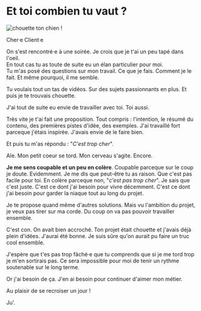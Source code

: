 # Et toi combien tu vaut ? 

![chouette ton chien !](https://github.com/Julia-barbelane/reflexions/blob/master/photos/et-toi-combien-tu-vaut-ok.png)

Cher·e Client·e

On s'est rencontré·e à une soirée. Je crois que je t'ai un peu tapé dans l'oeil.   
En tout cas tu as toute de suite eu un élan particulier pour moi.  
Tu m'as posé des questions sur mon travail. Ce que je fais. Comment je le fait. Et même pourquoi, il me semble. 

Tu voulais tout un tas de vidéos. Sur des sujets passionnants en plus. Et puis je te trouvais chouette. 

J'ai tout de suite eu envie de travailler avec toi. Toi aussi. 

Très vite je t'ai fait une proposition. Tout compris : l'intention, le résumé du contenu, des premières pistes d'idée, des exemples. J'ai travaillé fort parceque j'étais inspirée. J'avais envie de le faire bien. 

Et puis tu m'as répondu : "*C'est trop cher*". 

Aîe. Mon petit coeur se tord. Mon cerveau s'agite. Encore.

**Je me sens coupable et un peu en colère**. Coupable parceque sur le coup je doute. Evidemment. Je me dis que peut-être tu as raison. Que c'est pas facile pour toi. En colère parceque non, "*c'est pas trop cher*". Je sais que c'est juste. C'est ce dont j'ai besoin pour vivre décemment. C'est ce dont j'ai besoin pour garder la niaque tout au long du projet. 

Je te propose quand même d'autres solutions. Mais vu l'ambition du projet, je veux pas tirer sur ma corde. Du coup on va pas pouvoir travailler ensemble.

C'est con. On avait bien accroché. Ton projet était chouette et j'avais déjà plein d'idées. J'aurai été bonne. Je suis sûre qu'on aurait pu faire un truc cool ensemble.

J'espère que t'es pas trop fâché·e que tu comprends que si je me tord trop je m'en sortirais pas. Ce sera impossible pour moi de tenir un rythme soutenable sur le long terme.

Or j'ai besoin de ça. J'en ai besoin pour continuer d'aimer mon métier.

Au plaisir de se recroiser un jour !

Ju'.
